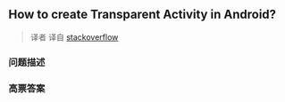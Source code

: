 ## How to create Transparent Activity in Android?

> 译者 译自 [stackoverflow](http://stackoverflow.com/questions/2176922/how-to-create-transparent-activity-in-android) 

### 问题描述 

### 高票答案 

